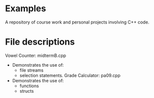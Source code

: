# Examples
A repository of course work and personal projects involving C++ code.

# File descriptions
Vowel Counter: midtermB.cpp
  - Demonstrates the use of:
    - file streams
    - selection statements.
Grade Calculator: pa09.cpp
  - Demonstrates the use of:
    - functions
    - structs
